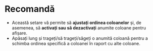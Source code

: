 # **Recomandă**


- Această setare vă permite să **ajustați ordinea coloanelor** și, de asemenea, să **activați sau să dezactivați** anumite coloane pentru afișare.
- Apăsați lung și trageți/să trageți/săgeți o anumită coloană pentru a schimba ordinea specifică a coloanei în raport cu alte coloane.